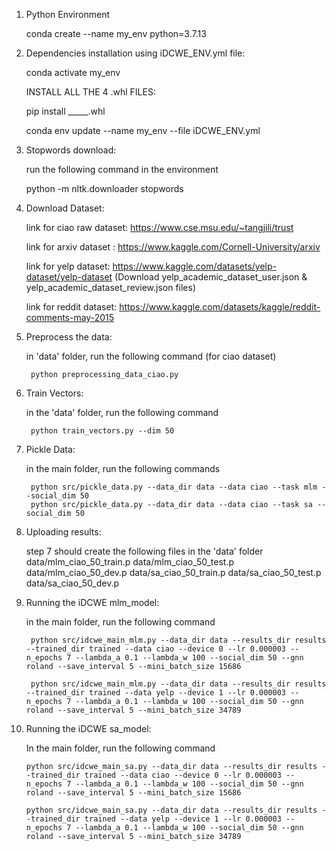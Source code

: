 1. Python Environment

	conda create --name my_env python=3.7.13

2. Dependencies installation using iDCWE_ENV.yml file:
	
	conda activate my_env
	
	INSTALL ALL THE 4 .whl FILES:
	
	pip install _____.whl
	
	conda env update --name my_env --file iDCWE_ENV.yml 
	
	

3. Stopwords download:

	run the following command in the environment

	python -m nltk.downloader stopwords

4. Download Dataset:
	
	link for ciao raw dataset: https://www.cse.msu.edu/~tangjili/trust
	
	link for arxiv dataset : https://www.kaggle.com/Cornell-University/arxiv
	
	link for yelp dataset: https://www.kaggle.com/datasets/yelp-dataset/yelp-dataset (Download yelp_academic_dataset_user.json & yelp_academic_dataset_review.json files)
	
	link for reddit dataset: https://www.kaggle.com/datasets/kaggle/reddit-comments-may-2015

5. Preprocess the data:

	in 'data' folder, run the following command (for ciao dataset)

		python preprocessing_data_ciao.py

6. Train Vectors:

	in the 'data' folder, run the following command 

		python train_vectors.py --dim 50

7. Pickle Data:

	in the main folder, run the following commands 

		python src/pickle_data.py --data_dir data --data ciao --task mlm --social_dim 50
		python src/pickle_data.py --data_dir data --data ciao --task sa --social_dim 50

8. Uploading results:

	step 7 should create the following files in the 'data' folder 
		data/mlm_ciao_50_train.p
		data/mlm_ciao_50_test.p
		data/mlm_ciao_50_dev.p
		data/sa_ciao_50_train.p
		data/sa_ciao_50_test.p
		data/sa_ciao_50_dev.p


		
9. Running the iDCWE mlm_model:
	
	in the main folder, run the following command
	
		python src/idcwe_main_mlm.py --data_dir data --results_dir results --trained_dir trained --data ciao --device 0 --lr 0.000003 --n_epochs 7 --lambda_a 0.1 --lambda_w 100 --social_dim 50 --gnn roland --save_interval 5 --mini_batch_size 15686
		
		python src/idcwe_main_mlm.py --data_dir data --results_dir results --trained_dir trained --data yelp --device 1 --lr 0.000003 --n_epochs 7 --lambda_a 0.1 --lambda_w 100 --social_dim 50 --gnn roland --save_interval 5 --mini_batch_size 34789
		
		
		
10. Running the iDCWE sa_model:

	In the main folder, run the following command
	
		python src/idcwe_main_sa.py --data_dir data --results_dir results --trained_dir trained --data ciao --device 0 --lr 0.000003 --n_epochs 7 --lambda_a 0.1 --lambda_w 100 --social_dim 50 --gnn roland --save_interval 5 --mini_batch_size 15686
		
		python src/idcwe_main_sa.py --data_dir data --results_dir results --trained_dir trained --data yelp --device 1 --lr 0.000003 --n_epochs 7 --lambda_a 0.1 --lambda_w 100 --social_dim 50 --gnn roland --save_interval 5 --mini_batch_size 34789
	
